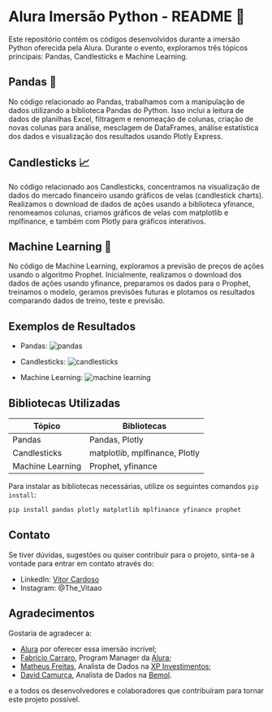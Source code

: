 # Alura Imersão Python - README 🚀

Este repositório contém os códigos desenvolvidos durante a imersão Python oferecida pela Alura. Durante o evento, exploramos três tópicos principais: Pandas, Candlesticks e Machine Learning. 

## Pandas 🐼

No código relacionado ao Pandas, trabalhamos com a manipulação de dados utilizando a biblioteca Pandas do Python. Isso inclui a leitura de dados de planilhas Excel, filtragem e renomeação de colunas, criação de novas colunas para análise, mesclagem de DataFrames, análise estatística dos dados e visualização dos resultados usando Plotly Express. 

## Candlesticks 📈

No código relacionado aos Candlesticks, concentramos na visualização de dados do mercado financeiro usando gráficos de velas (candlestick charts). Realizamos o download de dados de ações usando a biblioteca yfinance, renomeamos colunas, criamos gráficos de velas com matplotlib e mplfinance, e também com Plotly para gráficos interativos. 

## Machine Learning 🤖

No código de Machine Learning, exploramos a previsão de preços de ações usando o algoritmo Prophet. Inicialmente, realizamos o download dos dados de ações usando yfinance, preparamos os dados para o Prophet, treinamos o modelo, geramos previsões futuras e plotamos os resultados comparando dados de treino, teste e previsão. 

## Exemplos de Resultados

- Pandas:
![pandas](https://github.com/VitorCardosoGitHub/Alura_Imersao_Python/assets/164551328/a92fdc7a-1ac6-412e-a05c-8a2fe4da40d9)

- Candlesticks:
![candlesticks](https://github.com/VitorCardosoGitHub/Alura_Imersao_Python/assets/164551328/d2a0dcb2-06c6-4571-a1f9-a3ca820fa632)

- Machine Learning:
![machine learning](https://github.com/VitorCardosoGitHub/Alura_Imersao_Python/assets/164551328/f4b6cbca-8e56-41a5-bbe1-175af2f8c323)


## Bibliotecas Utilizadas

| Tópico        | Bibliotecas                          |
|---------------|--------------------------------------|
| Pandas        | Pandas, Plotly                       |
| Candlesticks  | matplotlib, mplfinance, Plotly       |
| Machine Learning | Prophet, yfinance                 |

Para instalar as bibliotecas necessárias, utilize os seguintes comandos `pip install`:
```bash
pip install pandas plotly matplotlib mplfinance yfinance prophet
```
## Contato

Se tiver dúvidas, sugestões ou quiser contribuir para o projeto, sinta-se à vontade para entrar em contato através do:

- LinkedIn: [Vitor Cardoso](www.linkedin.com/in/vitor-cardoso-santos) 
- Instagram: @The_Vitaao


## Agradecimentos

Gostaria de agradecer a:

- [Alura](https://www.alura.com.br/) por oferecer essa imersão incrível;
- [Fabrício Carraro](https://www.linkedin.com/in/fabriciocarraro/), Program Manager da [Alura](https://www.alura.com.br/);
- [Matheus Freitas](https://www.linkedin.com/in/matheusfsa/), Analista de Dados na [XP Investimentos](https://www.linkedin.com/company/xpinvestimentos/);
- [David Camurça](https://www.linkedin.com/in/davidscamurca/), Analista de Dados na [Bemol](https://www.linkedin.com/company/bemol/).

e a todos os desenvolvedores e colaboradores que contribuíram para tornar este projeto possível.

